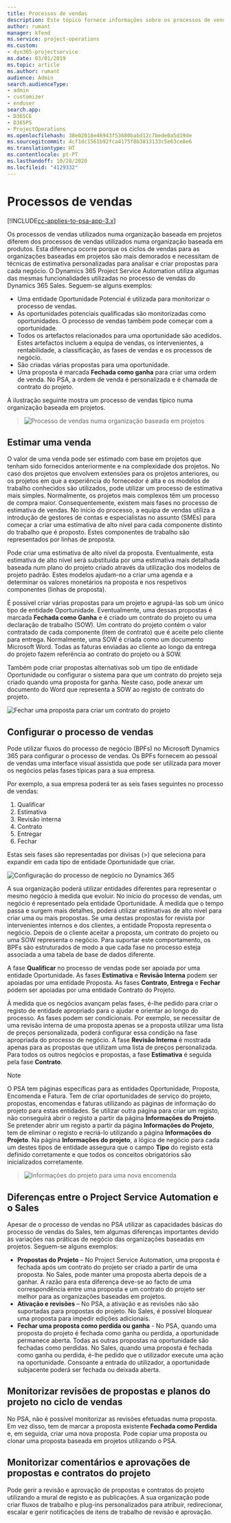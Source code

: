 ```yaml
---
title: Processos de vendas
description: Este tópico fornece informações sobre os processos de vendas básicos.
author: rumant
manager: kfend
ms.service: project-operations
ms.custom:
- dyn365-projectservice
ms.date: 03/01/2019
ms.topic: article
ms.author: rumant
audience: Admin
search.audienceType:
- admin
- customizer
- enduser
search.app:
- D365CE
- D365PS
- ProjectOperations
ms.openlocfilehash: 38e02018e46943f53680babd12c7bede0a5d19de
ms.sourcegitcommit: 4cf1dc1561b92fca4175f0b3813133c5e63ce8e6
ms.translationtype: HT
ms.contentlocale: pt-PT
ms.lasthandoff: 10/28/2020
ms.locfileid: "4129332"
---
```

# <a name="sales-processes"></a>Processos de vendas

[!INCLUDE[cc-applies-to-psa-app-3.x](../includes/cc-applies-to-psa-app-3x.md)]

Os processos de vendas utilizados numa organização baseada em projetos diferem dos processos de vendas utilizados numa organização baseada em produtos. Esta diferença ocorre porque os ciclos de vendas para as organizações baseadas em projetos são mais demorados e necessitam de técnicas de estimativa personalizadas para analisar e criar propostas para cada negócio. O Dynamics 365 Project Service Automation utiliza algumas das mesmas funcionalidades utilizadas no processo de vendas do Dynamics 365 Sales. Seguem-se alguns exemplos:

- Uma entidade Oportunidade Potencial é utilizada para monitorizar o processo de vendas.
- As oportunidades potenciais qualificadas são monitorizadas como oportunidades. O processo de vendas também pode começar com a oportunidade.
- Todos os artefactos relacionados para uma oportunidade são acedidos. Estes artefactos incluem a equipa de vendas, os intervenientes, a rentabilidade, a classificação, as fases de vendas e os processos de negócio.
- São criadas várias propostas para uma oportunidade.
- Uma proposta é marcada **Fechada como ganha** para criar uma ordem de venda. No PSA, a ordem de venda é personalizada e é chamada de contrato do projeto.

A ilustração seguinte mostra um processo de vendas típico numa organização baseada em projetos.

> ![Processo de vendas numa organização baseada em projetos](media/basic-guide-1.png)

## <a name="estimating-a-sale"></a>Estimar uma venda
O valor de uma venda pode ser estimado com base em projetos que tenham sido fornecidos anteriormente e na complexidade dos projetos. No caso dos projetos que envolvem extensões para os projetos anteriores, ou os projetos em que a experiência do fornecedor é alta e os modelos de trabalho conhecidos são utilizados, pode utilizar um processo de estimativa mais simples. Normalmente, os projetos mais complexos têm um processo de compra maior. Consequentemente, existem mais fases no processo de estimativa de vendas. No início do processo, a equipa de vendas utiliza a introdução de gestores de contas e especialistas no assunto (SMEs) para começar a criar uma estimativa de alto nível para cada componente distinto do trabalho que é proposto. Estes componentes de trabalho são representados por linhas de proposta. 

Pode criar uma estimativa de alto nível da proposta. Eventualmente, esta estimativa de alto nível será substituída por uma estimativa mais detalhada baseada num plano do projeto criado através da utilização dos modelos de projeto padrão. Estes modelos ajudam-no a criar uma agenda e a determinar os valores monetários na proposta e nos respetivos componentes (linhas de proposta). 

É possível criar várias propostas para um projeto e agrupá-las sob um único tipo de entidade Oportunidade. Eventualmente, uma dessas propostas é marcada **Fechada como Ganha** e é criado um contrato do projeto ou uma declaração de trabalho (SOW). Um contrato do projeto contém o valor contratado de cada componente (item de contrato) que é aceite pelo cliente para entrega. Normalmente, uma SOW é criada como um documento Microsoft Word. Todas as faturas enviadas ao cliente ao longo da entrega do projeto fazem referência ao contrato do projeto ou à SOW.

Também pode criar propostas alternativas sob um tipo de entidade Oportunidade ou configurar o sistema para que um contrato do projeto seja criado quando uma proposta for ganha. Neste caso, pode anexar um documento do Word que representa a SOW ao registo de contrato do projeto.

![Fechar uma proposta para criar um contrato do projeto](media/basic-guide-2.png)

## <a name="configuring-the-sales-process"></a>Configurar o processo de vendas
Pode utilizar fluxos do processo de negócio (BPFs) no Microsoft Dynamics 365 para configurar o processo de vendas. Os BPFs fornecem ao pessoal de vendas uma interface visual assistida que pode ser utilizada para mover os negócios pelas fases típicas para a sua empresa.

Por exemplo, a sua empresa poderá ter as seis fases seguintes no processo de vendas:

1. Qualificar
2. Estimativa
3. Revisão interna
4. Contrato
5. Entregar
6. Fechar

Estas seis fases são representadas por divisas (\>) que seleciona para expandir em cada tipo de entidade Oportunidade que criar.

![Configuração do processo de negócio no Dynamics 365](media/basic-guide-3.png)
 
A sua organização poderá utilizar entidades diferentes para representar o mesmo negócio à medida que evoluir. No início do processo de vendas, um negócio é representado pela entidade Oportunidade. À medida que o tempo passa e surgem mais detalhes, poderá utilizar estimativas de alto nível para criar uma ou mais propostas. Se uma destas propostas for revista por intervenientes internos e dos clientes, a entidade Proposta representa o negócio. Depois de o cliente aceitar a proposta, um contrato do projeto ou uma SOW representa o negócio. Para suportar este comportamento, os BPFs são estruturados de modo a que cada fase no processo esteja associada a uma tabela de base de dados diferente.

A fase **Qualificar** no processo de vendas pode ser apoiada por uma entidade Oportunidade. As fases **Estimativa** e **Revisão Interna** podem ser apoiadas por uma entidade Proposta. As fases **Contrato**, **Entrega** e **Fechar** podem ser apoiadas por uma entidade Contrato do Projeto.

À medida que os negócios avançam pelas fases, é-lhe pedido para criar o registo de entidade apropriado para o ajudar e orientar ao longo do processo. As fases podem ser condicionais. Por exemplo, se necessitar de uma revisão interna de uma proposta apenas se a proposta utilizar uma lista de preços personalizada, poderá configurar essa condição na fase apropriada do processo de negócio. A fase **Revisão Interna** é mostrada apenas para as propostas que utilizam uma lista de preços personalizada. Para todos os outros negócios e propostas, a fase **Estimativa** é seguida pela fase **Contrato**.

> [!NOTE]
> O PSA tem páginas específicas para as entidades Oportunidade, Proposta, Encomenda e Fatura. Tem de criar oportunidades de serviço do projeto, propostas, encomendas e faturas utilizando as páginas de informação do projeto para estas entidades. Se utilizar outra página para criar um registo, não conseguirá abrir o registo a partir da página **Informações do Projeto**. Se pretender abrir um registo a partir da página **Informações do Projeto**, tem de eliminar o registo e recriá-lo utilizando a página **Informações do Projeto**. Na página **Informações do projeto**, a lógica de negócio para cada um destes tipos de entidade assegura que o campo **Tipo** do registo está definido corretamente e que todos os conceitos obrigatórios são inicializados corretamente.

> ![Informações do projeto para uma nova encomenda](media/basic-guide-4.png)
 
## <a name="differences-between-project-service-automation-and-sales"></a>Diferenças entre o Project Service Automation e o Sales
Apesar de o processo de vendas no PSA utilizar as capacidades básicas do processo de vendas do Sales, tem algumas diferenças importantes devido às variações nas práticas de negócio das organizações baseadas em projetos. Seguem-se alguns exemplos:

- **Propostas do Projeto** – No Project Service Automation, uma proposta é fechada após um contrato do projeto ser criado a partir de uma proposta. No Sales, pode manter uma proposta aberta depois de a ganhar. A razão para esta diferença deve-se ao facto de uma correspondência entre uma proposta e um contrato do projeto ser melhor para as organizações baseadas em projetos. 
- **Ativação e revisões** – No PSA, a ativação e as revisões não são suportadas para propostas do projeto. No Sales, é possível bloquear uma proposta para impedir edições adicionais.
- **Fechar uma proposta como perdida ou ganha** - No PSA, quando uma proposta do projeto é fechada como ganha ou perdida, a oportunidade permanece aberta. Todas as outras propostas na oportunidade são fechadas como perdidas. No Sales, quando uma proposta é fechada como ganha ou perdida, é-lhe pedido que o utilizador execute uma ação na oportunidade. Consoante a entrada do utilizador, a oportunidade subjacente poderá ser fechada ou deixada aberta.

## <a name="tracking-revisions-to-quotes-and-project-plans-in-the-sales-cycle"></a>Monitorizar revisões de propostas e planos do projeto no ciclo de vendas
No PSA, não é possível monitorizar as revisões efetuadas numa proposta. Em vez disso, tem de marcar a proposta existente **Fechada como Perdida** e, em seguida, criar uma nova proposta. Pode copiar uma proposta ou clonar uma proposta baseada em projetos utilizando o PSA.

## <a name="tracking-comments-and-approvals-of-quotes-and-project-contracts"></a>Monitorizar comentários e aprovações de propostas e contratos do projeto
Pode gerir a revisão e aprovação de propostas e contratos do projeto utilizando a mural de registo e as publicações. A sua organização pode criar fluxos de trabalho e plug-ins personalizados para atribuir, redirecionar, escalar e gerir notificações de itens de trabalho de revisão e aprovação.
